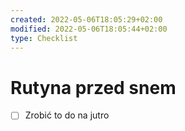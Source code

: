 ```yaml
---
created: 2022-05-06T18:05:29+02:00
modified: 2022-05-06T18:05:44+02:00
type: Checklist
---
```


# Rutyna przed snem

- [ ] Zrobić to do na jutro
